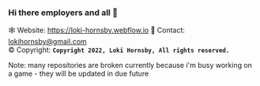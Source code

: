 ### Hi there employers and all 👋

🕸️ Website: https://loki-hornsby.webflow.io
💬 Contact: lokihornsby@gmail.com       
©️ Copyright: **`Copyright 2022, Loki Hornsby, All rights reserved.`**

Note: many repositories are broken currently because i'm busy working on a game - they will be updated in due future
